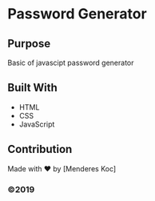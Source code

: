 # Password Generator

## Purpose
Basic of javascipt password generator

## Built With
* HTML
* CSS
* JavaScript


## Contribution
Made with ❤️ by [Menderes Koc]

### ©️2019 
